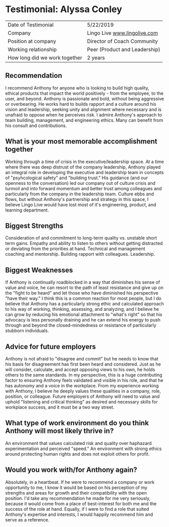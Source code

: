 # Testimonial: Alyssa Conley

|||
|-------------------------------|---------------------------------------------------------------------------------------------|
| Date of Testimonial           | 5/22/2019                                                           |
| Company                       | Lingo Live www.lingolive.com                                                         |
| Position at company           | Director of Coach Community                                               |
| Working relationship          | Peer (Product and Leadership) |
| How long did we work together | 2 years                                             |

## Recommendation

I recommend Anthony for anyone who is looking to build high quality, ethical products that impact the world positively - from the employee, to the user, and beyond.  Anthony is passionate and bold, without being aggressive or overbearing.  He works hard to builds rapport and a culture around his vision and leadership, seeking unity and alignment where necessary and is unafraid to oppose when he perceives risk.  I admire Anthony's approach to team building, management, and engineering ethics.  Many can benefit from his consult and contributions. 

## What is your most memorable accomplishment together

Working through a time of crisis in the executive/leadership space.  At a time where there was deep distrust of the company leadership, Anthony played an integral role in developing the executive and leadership team in concepts of "psyhcological safety" and "building trust."  His guidance (and our openness to the conversation) led our company out of culture crisis and turmoil and into forward momentum and better trust among colleagues and particularly from the company in the leadership team. Culture ebbs and flows, but without Anthony's partnership and strategy in this space, I believe Lingo Live would have lost most of it's engineering, product, and learning department. 

## Biggest Strengths

Consideration of and commitment to long-term quality vs. unstable short term gains.  Empathy and ability to listen to others without getting distracted or deviating from the priorities at hand.  Technical and management coaching and mentorship.  Building rapport with colleagues.  Leadership.    

## Biggest Weaknesses

If Anthony is continually roadblocked in a way that diminishes his sense of value and voice, he can resort to the path of least resistance and give up on the "fight to be heard" and let those who have diminished his perspective "have their way." I think this is a common reaction for most people, but I do believe that Anthony has a particularly strong ethic and calculated approach to his way of working, thinking, assessing, and analyzing, and I believe he can grow by reducing his emotional attachment to "what's right" so that his advocacy is less personally draining and he can extend his energy to push through and beyond the closed-mindedness or resistance of particularly stubborn individuals. 

## Advice for future employers

Anthony is not afraid to "disagree and commit" but he needs to know that his basis for disagreement has first been heard and considered.  Just as he will consider, calculate, and accept opposing views to his own, he holds others to the same standards.  In my perspective, this is a huge contributing factor to ensuring Anthony feels validated and visible in his role, and that he has autonomy and a voice in the workplace.  From my experience working with Anthony, I believe he deeply values these qualities in a company, role, position, or colleague.  Future employers of Anthony will need to value and uphold "listening and critical thinking" as desired and necessary skills for workplace success, and it must be a two way street.   

## What type of work environment do you think Anthony will most likely thrive in?

An environment that values calculated risk and quality over haphazard experimentation and perceived "speed."  An environment with strong ethics around protecting human rights and does not exploit others for profit. 

## Would you work with/for Anthony again?

Absolutely, in a heartbeat.  If he were to recommend a company or work opportunity to me, I know it would be based on his perception of my strengths and areas for growth and their compatibility with the open position.  I'd take any recommendation he made for me very seriously, because it would come from a place of best-interest for both me and the success of the role at hand.  Equally, if I were to find a role that suited Anthony's expertise and interests, I would happily recommend him and serve as a reference.
